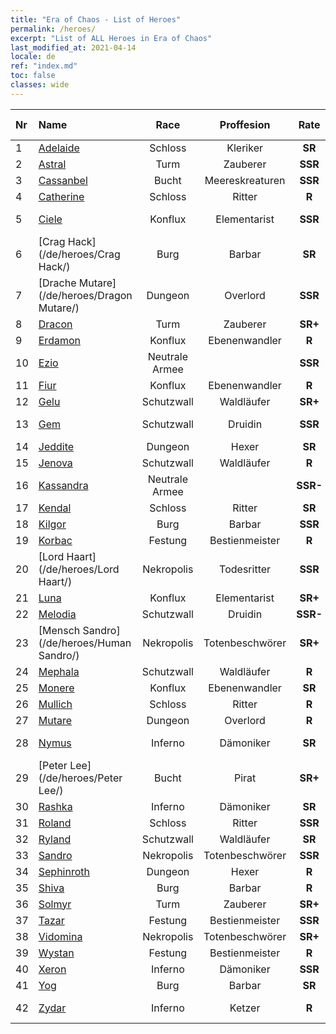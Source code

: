 ```yaml
---
title: "Era of Chaos - List of Heroes"
permalink: /heroes/
excerpt: "List of ALL Heroes in Era of Chaos"
last_modified_at: 2021-04-14
locale: de
ref: "index.md"
toc: false
classes: wide
---
```

  | Nr |    Name    |  Race   |  Proffesion   |  Rate  |    Specialty     | User Rate  | 
  |:---|:-----------|:-------:|:-------------:|:------:|:-----------------|:----:|
  | 1 | [Adelaide](/de/heroes/Adelaide/) | Schloss | Kleriker | **SR** |  Frostring | R+ |
  | 2 | [Astral](/de/heroes/Astral/) | Turm | Zauberer | **SSR** |  Magieverstärkung | SSR |
  | 3 | [Cassanbel](/de/heroes/Cassanbel/) | Bucht | Meereskreaturen | **SSR** |  Lied des Ozeans | SSR |
  | 4 | [Catherine](/de/heroes/Catherine/) | Schloss | Ritter | **R** |  Eisenkreuzritter | R |
  | 5 | [Ciele](/de/heroes/Ciele/) | Konflux | Elementarist | **SSR** |  Elementar-Resonanz | SSR |
  | 6 | [Crag Hack](/de/heroes/Crag Hack/) | Burg | Barbar | **SR** |  Offensive | R+ |
  | 7 | [Drache Mutare](/de/heroes/Dragon Mutare/) | Dungeon | Overlord | **SSR** |  Drachenerwachen | SSR |
  | 8 | [Dracon](/de/heroes/Dracon/) | Turm | Zauberer | **SR+** |  Verzauberer | R |
  | 9 | [Erdamon](/de/heroes/Erdamon/) | Konflux | Ebenenwandler | **R** |  König der Steine | R |
  | 10 | [Ezio](/de/heroes/Ezio/) | Neutrale Armee |  | **SSR** |  Bruderschaft | R+ |
  | 11 | [Fiur](/de/heroes/Fiur/) | Konflux | Ebenenwandler | **R** |  Feuerelementar | R |
  | 12 | [Gelu](/de/heroes/Gelu/) | Schutzwall | Waldläufer | **SR+** |  Meisterschütze | SR+ |
  | 13 | [Gem](/de/heroes/Gem/) | Schutzwall | Druidin | **SSR** |  Natürliche Heilung | SSR |
  | 14 | [Jeddite](/de/heroes/Jeddite/) | Dungeon | Hexer | **SR** |  Kreis des Lebens | SR |
  | 15 | [Jenova](/de/heroes/Jenova/) | Schutzwall | Waldläufer | **R** |  Einhornmaid | R |
  | 16 | [Kassandra](/de/heroes/Kassandra/) | Neutrale Armee |  | **SSR-** |  Legion Spartas | R |
  | 17 | [Kendal](/de/heroes/Kendal/) | Schloss | Ritter | **SR** |  Meister der Taktik | R |
  | 18 | [Kilgor](/de/heroes/Kilgor/) | Burg | Barbar | **SSR** |  Kriegsbehemoth | SSR |
  | 19 | [Korbac](/de/heroes/Korbac/) | Festung | Bestienmeister | **R** |  Luft voller Fliegen | R |
  | 20 | [Lord Haart](/de/heroes/Lord Haart/) | Nekropolis | Todesritter | **SSR** |  Todesritter | SR- |
  | 21 | [Luna](/de/heroes/Luna/) | Konflux | Elementarist | **SR+** |  Höllenmauer | R |
  | 22 | [Melodia](/de/heroes/Melodia/) | Schutzwall | Druidin | **SSR-** |  Großes Glück | R |
  | 23 | [Mensch Sandro](/de/heroes/Human Sandro/) | Nekropolis | Totenbeschwörer | **SR+** |  Unsterbliche Seele | SR |
  | 24 | [Mephala](/de/heroes/Mephala/) | Schutzwall | Waldläufer | **R** |  Absolute Abwehr | R |
  | 25 | [Monere](/de/heroes/Monere/) | Konflux | Ebenenwandler | **SR** |  Psy-Elementar | R |
  | 26 | [Mullich](/de/heroes/Mullich/) | Schloss | Ritter | **R** |  Sturmangriff | R+ |
  | 27 | [Mutare](/de/heroes/Mutare/) | Dungeon | Overlord | **R** |  Dungeon-Flut | R |
  | 28 | [Nymus](/de/heroes/Nymus/) | Inferno | Dämoniker | **SR** |  Inferno-Phantoms | R |
  | 29 | [Peter Lee](/de/heroes/Peter Lee/) | Bucht | Pirat | **SR+** |  Segel setzen | R+ |
  | 30 | [Rashka](/de/heroes/Rashka/) | Inferno | Dämoniker | **SR** |  Feuer-Lord | R |
  | 31 | [Roland](/de/heroes/Roland/) | Schloss | Ritter | **SSR** |  Erhöhte Moral | SR+ |
  | 32 | [Ryland](/de/heroes/Ryland/) | Schutzwall | Waldläufer | **SR** |  Dendroidenwache | R |
  | 33 | [Sandro](/de/heroes/Sandro/) | Nekropolis | Totenbeschwörer | **SSR** |  Dunkelheit | SSR |
  | 34 | [Sephinroth](/de/heroes/Sephinroth/) | Dungeon | Hexer | **R** |  Kristallblick | R |
  | 35 | [Shiva](/de/heroes/Shiva/) | Burg | Barbar | **R** |  Sturmbringer | R |
  | 36 | [Solmyr](/de/heroes/Solmyr/) | Turm | Zauberer | **SR+** |  Blitzstrahl-Salve | SR |
  | 37 | [Tazar](/de/heroes/Tazar/) | Festung | Bestienmeister | **SSR** |  Blutiger Zorn | SR |
  | 38 | [Vidomina](/de/heroes/Vidomina/) | Nekropolis | Totenbeschwörer | **SR+** |  Totenbeschwörer | R |
  | 39 | [Wystan](/de/heroes/Wystan/) | Festung | Bestienmeister | **R** |  Moorjäger | R |
  | 40 | [Xeron](/de/heroes/Xeron/) | Inferno | Dämoniker | **SSR** |  Erzteufel | SSR |
  | 41 | [Yog](/de/heroes/Yog/) | Burg | Barbar | **SR** |  Rasender Zyklop | SR |
  | 42 | [Zydar](/de/heroes/Zydar/) | Inferno | Ketzer | **R** |  Inferno beschwören | R |
